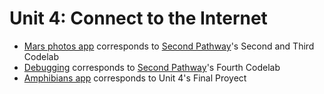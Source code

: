 # Unit 4: Connect to the Internet

- [Mars photos app](./android-basics-kotlin-mars-photos-app-starter) corresponds to [Second Pathway]'s Second and Third Codelab
- [Debugging](./Debugging2) corresponds to [Second Pathway]'s Fourth Codelab
- [Amphibians app](./android-basics-kotlin-amphibians-app-main) corresponds to Unit 4's Final Proyect

[Second Pathway]: https://developer.android.com/courses/pathways/android-basics-kotlin-unit-4-pathway-2
